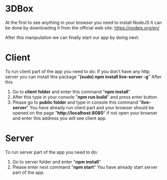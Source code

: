 # 3DBox

At the first to see anything in your browser you need to install NodeJS
It can be done by downloading it from the official web site:
https://nodejs.org/en/

After this manipulation we can finally start our app by doing next:

# Client
To run client part of the app you need to do:
If you don't have any http server you can install this package
"**(sudo) npm install live-server -g**"
After this

1. Go to **client folder** and enter this command "**npm install**"
2. After this type in your console "**npm run build**" and press enter button
3. Please go to **public folder** and type in console this command "**live-server**"
You have already run client part and your browser should be opened on the page "**http://localhost:8080**"
if not open your browser and enter this address you will see client app.

# Server
To run server part of the app you need to do:

1. Go to server folder and enter "**npm install**"
2. Please enter next command "**npm start**"
You have already start server part of the app.